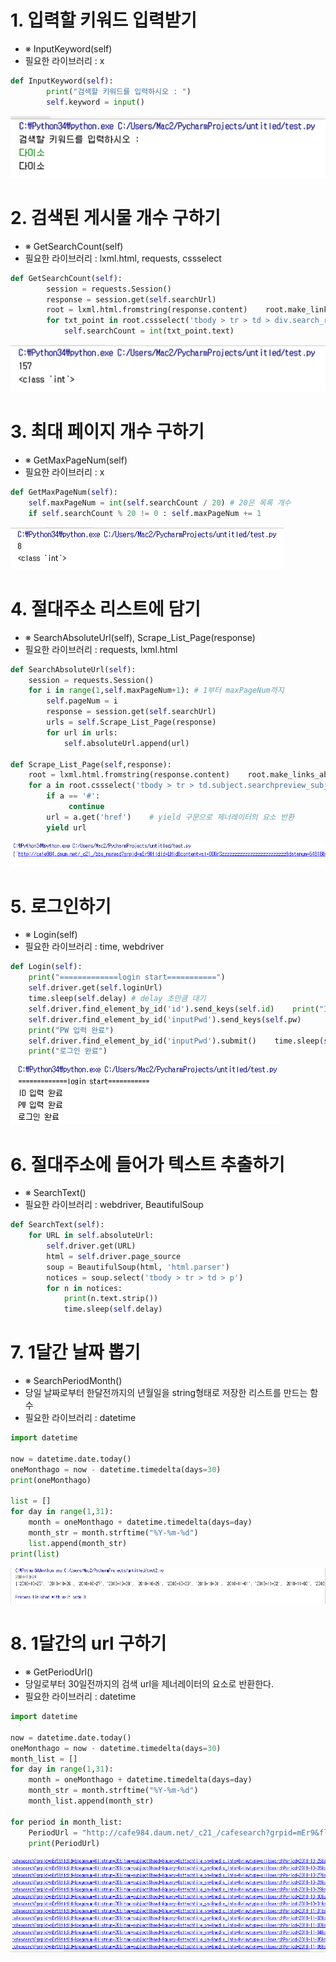 # 1. 입력할 키워드 입력받기
- ※ InputKeyword(self)
- 필요한 라이브러리 : x
~~~py
def InputKeyword(self):
        print("검색할 키워드를 입력하시오 : ")
        self.keyword = input()
~~~

![1번](./1번.png)

# 2. 검색된 게시물 개수 구하기
- ※ GetSearchCount(self)
- 필요한 라이브러리 : lxml.html, requests, cssselect
~~~py
def GetSearchCount(self):
        session = requests.Session()
        response = session.get(self.searchUrl)    
        root = lxml.html.fromstring(response.content)    root.make_links_absolute(response.url)    
        for txt_point in root.cssselect('tbody > tr > td > div.search_result_box > em'):
            self.searchCount = int(txt_point.text)
~~~

![2번](./2번.png)

# 3. 최대 페이지 개수 구하기
- ※ GetMaxPageNum(self)
- 필요한 라이브러리 : x
~~~py
def GetMaxPageNum(self):
    self.maxPageNum = int(self.searchCount / 20) # 20은 목록 개수
    if self.searchCount % 20 != 0 : self.maxPageNum += 1
~~~

![3번](./3번.png)

# 4. 절대주소 리스트에 담기
- ※ SearchAbsoluteUrl(self), Scrape_List_Page(response)
- 필요한 라이브러리 : requests, lxml.html
~~~py
def SearchAbsoluteUrl(self):
    session = requests.Session()    
    for i in range(1,self.maxPageNum+1): # 1부터 maxPageNum까지    
        self.pageNum = i        
        response = session.get(self.searchUrl)        
        urls = self.Scrape_List_Page(response)        
        for url in urls:        
            self.absoluteUrl.append(url)

def Scrape_List_Page(self,response):
    root = lxml.html.fromstring(response.content)    root.make_links_absolute(response.url)
    for a in root.cssselect('tbody > tr > td.subject.searchpreview_subject > a'):    
        if a == '#':   
             continue    
        url = a.get('href')    # yield 구문으로 제너레이터의 요소 반환    
        yield url
~~~

![4번](./4번.png)

# 5. 로그인하기
- ※ Login(self)
- 필요한 라이브러리 : time, webdriver
~~~py
def Login(self):
    print("=============login start===========")
    self.driver.get(self.loginUrl)    
    time.sleep(self.delay) # delay 초만큼 대기    
    self.driver.find_element_by_id('id').send_keys(self.id)    print("ID 입력 완료")    
    self.driver.find_element_by_id('inputPwd').send_keys(self.pw)  
    print("PW 입력 완료")    
    self.driver.find_element_by_id('inputPwd').submit()    time.sleep(self.delay)    
    print("로그인 완료")
~~~

![5번](./5번.png)

# 6. 절대주소에 들어가 텍스트 추출하기
- ※ SearchText()
- 필요한 라이브러리 : webdriver, BeautifulSoup
~~~py
def SearchText(self):
    for URL in self.absoluteUrl:
        self.driver.get(URL)
        html = self.driver.page_source
        soup = BeautifulSoup(html, 'html.parser')
        notices = soup.select('tbody > tr > td > p')
        for n in notices:
            print(n.text.strip())
            time.sleep(self.delay)
~~~

# 7. 1달간 날짜 뽑기
- ※ SearchPeriodMonth()
- 당일 날짜로부터 한달전까지의 년월일을 string형태로 저장한 리스트를 만드는 함수
- 필요한 라이브러리 : datetime
~~~py
import datetime

now = datetime.date.today()
oneMonthago = now - datetime.timedelta(days=30)
print(oneMonthago)

list = []
for day in range(1,31):
    month = oneMonthago + datetime.timedelta(days=day)
    month_str = month.strftime("%Y-%m-%d")
    list.append(month_str)
print(list)
~~~
![7번](./7번.png)

# 8. 1달간의 url 구하기
- ※ GetPeriodUrl()
- 당일로부터 30일전까지의 검색 url을 제너레이터의 요소로 반환한다.
- 필요한 라이브러리 : datetime
~~~py
import datetime

now = datetime.date.today()
oneMonthago = now - datetime.timedelta(days=30)
month_list = []
for day in range(1,31):
    month = oneMonthago + datetime.timedelta(days=day)
    month_str = month.strftime("%Y-%m-%d")
    month_list.append(month_str)

for period in month_list:
    PeriodUrl = "http://cafe984.daum.net/_c21_/cafesearch?grpid=mEr9&fldid=&pagenum=&listnum=20&item=subject&head=&query=&attachfile_yn=&media_info=&viewtype=all&searchPeriod=" + period + "&sorttype=0&nickname="
    print(PeriodUrl)
~~~
![8번](./8번.png)
